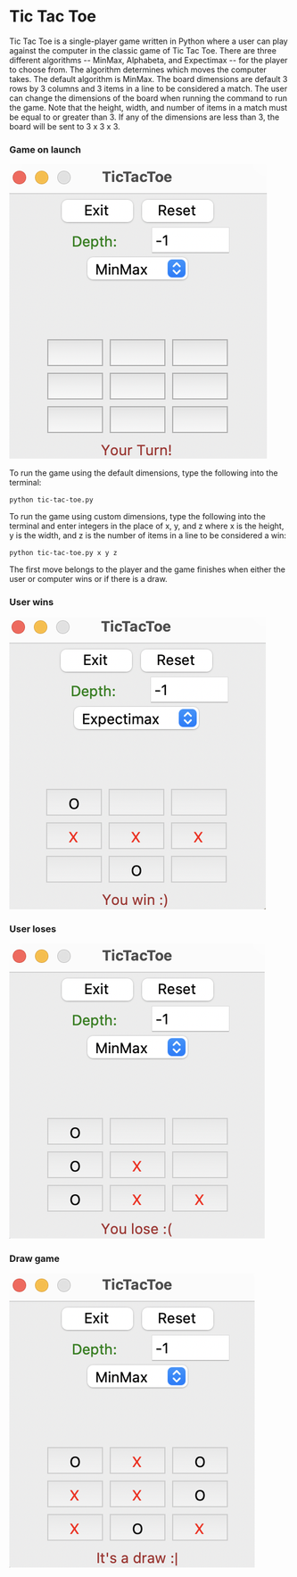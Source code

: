 # Tic Tac Toe

Tic Tac Toe is a single-player game written in Python where a user can play against the computer in the classic game of Tic Tac Toe. 
There are three different algorithms -- MinMax, Alphabeta, and Expectimax --  for the player to choose from. The algorithm determines which moves the computer takes. The default algorithm is MinMax. 
The board dimensions are default 3 rows by 3 columns and 3 items in a line to be considered a match. The user can change the dimensions of the board when running the command to run the game. 
Note that the height, width, and number of items in a match must be equal to or greater than 3. If any of the dimensions are less than 3, the board will be sent to 3 x 3 x 3.

### Game on launch
![Game on launch](Images/launch.png)

To run the game using the default dimensions, type the following into the terminal:
```
python tic-tac-toe.py
```
To run the game using custom dimensions, type the following into the terminal and enter integers in the place of x, y, and z where x is the height, y is the width, and z is the number of items in a line to be considered a win:
```
python tic-tac-toe.py x y z
```

The first move belongs to the player and the game finishes when either the user or computer wins or if there is a draw. 

### User wins
![User wins](Images/win.png)

### User loses
![User loses](Images/lose.png)

### Draw game
![Draw game](Images/draw.png)

